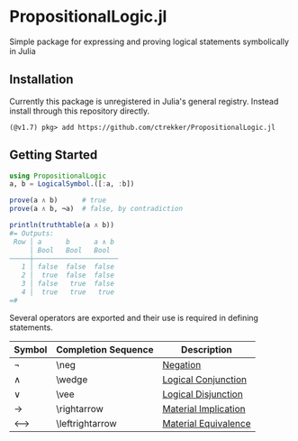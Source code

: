 # PropositionalLogic.jl
Simple package for expressing and proving logical statements symbolically in Julia

## Installation
Currently this package is unregistered in Julia's general registry. Instead install through this repository directly.
```julia-repl
(@v1.7) pkg> add https://github.com/ctrekker/PropositionalLogic.jl
```

## Getting Started
```julia
using PropositionalLogic
a, b = LogicalSymbol.([:a, :b])

prove(a ∧ b)      # true
prove(a ∧ b, ¬a)  # false, by contradiction

println(truthtable(a ∧ b))
#= Outputs:
 Row │ a      b      a ∧ b 
     │ Bool   Bool   Bool  
─────┼─────────────────────
   1 │ false  false  false
   2 │  true  false  false
   3 │ false   true  false
   4 │  true   true   true
=#
```

Several operators are exported and their use is required in defining statements.

| Symbol | Completion Sequence | Description                                                                |
|--------|---------------------|----------------------------------------------------------------------------|
| ¬      | \neg                | [Negation](https://en.wikipedia.org/wiki/Negation)                         |
| ∧      | \wedge              | [Logical Conjunction](https://en.wikipedia.org/wiki/Logical_conjunction)   |
| ∨      | \vee                | [Logical Disjunction](https://en.wikipedia.org/wiki/Logical_disjunction)   |
| →      | \rightarrow         | [Material Implication](https://en.wikipedia.org/wiki/Material_conditional) |
| ⟷      | \leftrightarrow     | [Material Equivalence](https://en.wikipedia.org/wiki/If_and_only_if)       |
